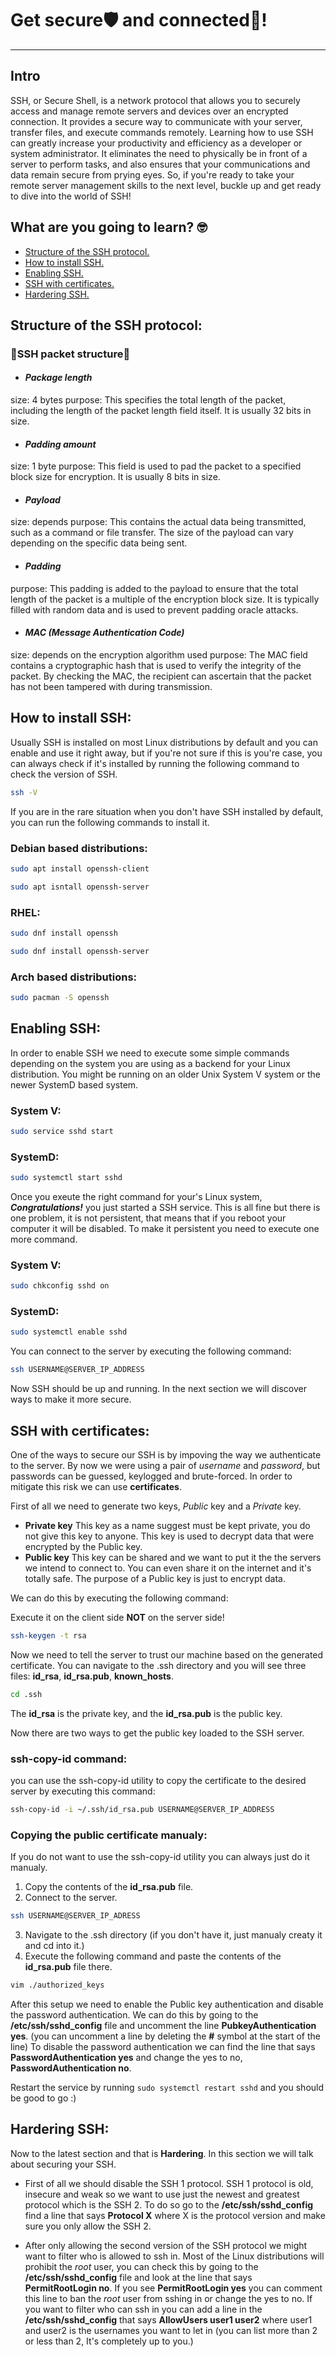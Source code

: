# Get secure🛡️ and connected🔗!
---
## Intro
SSH, or Secure Shell, is a network protocol that allows you to securely access and manage remote servers and devices over an encrypted connection. It provides a secure way to communicate with your server, transfer files, and execute commands remotely. Learning how to use SSH can greatly increase your productivity and efficiency as a developer or system administrator. It eliminates the need to physically be in front of a server to perform tasks, and also ensures that your communications and data remain secure from prying eyes.
So, if you're ready to take your remote server management skills to the next level, buckle up and get ready to dive into the world of SSH!


## What are you going to learn? 🤓

- [Structure of the SSH protocol.](#structure-of-the-ssh-protocol)
- [How to install SSH.](#how-to-install-ssh)
- [Enabling SSH.](#enabling-ssh)
- [SSH with certificates.](#ssh-with-certificates)
- [️Hardering SSH.](#hardering-ssh)

## Structure of the **SSH** protocol:
### **🧬SSH packet structure🧬**
- #### _Package length_
size: 4 bytes
purpose: This specifies the total length of the packet, including the length of the packet length field itself. It is usually 32 bits in size.
- #### _Padding amount_
size: 1 byte
purpose: This field is used to pad the packet to a specified block size for encryption. It is usually 8 bits in size.
- #### _Payload_
size: depends
purpose: This contains the actual data being transmitted, such as a command or file transfer. The size of the payload can vary depending on the specific data being sent.
- #### _Padding_
purpose: This padding is added to the payload to ensure that the total length of the packet is a multiple of the encryption block size. It is typically filled with random data and is used to prevent   padding oracle attacks.
- #### _MAC (Message Authentication Code)_
size: depends on the encryption algorithm used
purpose: The MAC field contains a cryptographic hash that is used to verify the integrity of the packet. By checking the MAC, the recipient can ascertain that the packet has not been tampered with during transmission.

## How to install **SSH**:
Usually SSH is installed on most Linux distributions by default and you can enable and use it right away, but if you're not sure if this is you're case, you can always check if it's installed by running the following command to check the version of SSH.
```sh
ssh -V
```
If you are in the rare situation when you don't have SSH installed by default, you can run the following commands to install it.
### Debian based distributions:
```sh
sudo apt install openssh-client
```
```sh
sudo apt isntall openssh-server
```
### RHEL:
```sh
sudo dnf install openssh
```
```sh
sudo dnf install openssh-server
```
### Arch based distributions:
```sh
sudo pacman -S openssh
```
## Enabling **SSH**:
In order to enable SSH we need to execute some simple commands depending on the system you are using as a backend for your Linux distribution. You might be running on an older Unix System V system or the newer SystemD based system.

### System V:

```sh
sudo service sshd start
```
### SystemD:

```sh
sudo systemctl start sshd
```
Once you exeute the right command for your's Linux system, **_Congratulations!_** you just started a SSH service. This is all fine but there is one problem, it is not persistent, that means that if you reboot your computer it will be disabled. To make it persistent you need to execute one more command.

### System V:

```sh
sudo chkconfig sshd on
```

### SystemD:

```sh
sudo systemctl enable sshd
```

You can connect to the server by executing the following command:

```sh
ssh USERNAME@SERVER_IP_ADDRESS
```
Now SSH should be up and running. In the next section we will discover ways to make it more secure.

## **SSH** with certificates:

One of the ways to secure our SSH is by impoving the way we authenticate to the server. By now we were using a pair of _username_ and _password_, but passwords can be guessed, keylogged and brute-forced. In order to mitigate this risk we can use **certificates**.

First of all we need to generate two keys, _Public_ key and a _Private_ key.

- **Private key**
  This key as a name suggest must be kept private, you do not give this key to anyone. This key is used to decrypt data that were encrypted by the Public key.
- **Public key**
  This key can be shared and we want to put it the the servers we intend to connect to. You can even share it on the internet and it's totally safe. The purpose of a Public key is just to encrypt data.

We can do this by executing the following command:

Execute it on the client side **NOT** on the server side!
```sh
ssh-keygen -t rsa 
```
Now we need to tell the server to trust our machine based on the generated certificate.
You can navigate to the .ssh directory and you will see three files: **id_rsa**, **id_rsa.pub**, **known_hosts**.
```sh
cd .ssh
```
The **id_rsa** is the private key, and the **id_rsa.pub** is the public key.

Now there are two ways to get the public key loaded to the SSH server.

### ssh-copy-id command:

you can use the ssh-copy-id utility to copy the certificate to the desired server by executing this command:

```sh
ssh-copy-id -i ~/.ssh/id_rsa.pub USERNAME@SERVER_IP_ADDRESS
```
### Copying the public certificate manualy:

If you do not want to use the ssh-copy-id utility you can always just do it manualy.
1. Copy the contents of the **id_rsa.pub** file.
2. Connect to the server.
```sh
ssh USERNAME@SERVER_IP_ADRESS
```
3. Navigate to the .ssh directory (if you don't have it, just manualy creaty it and cd into it.)
4. Execute the following command and paste the contents of the **id_rsa.pub** file there.

```sh
vim ./authorized_keys
```
After this setup we need to enable the Public key authentication and disable the password authentication.
We can do this by going to the **/etc/ssh/sshd_config** file and uncomment the line **PubkeyAuthentication yes**.
(you can uncomment a line by deleting the **#** symbol at the start of the line)
To disable the password authentication we can find the line that says **PasswordAuthentication yes** and change the yes to no, **PasswordAuthentication no**.

Restart the service by running `sudo systemctl restart sshd` and you should be good to go :)

## Hardering **SSH**:

Now to the latest section and that is **Hardering**. In this section we will talk about securing your SSH.

- First of all we should disable the SSH 1 protocol. SSH 1 protocol is old, insecure and weak so we want to use just the newest and greatest protocol which is the SSH 2.
  To do so go to the **/etc/ssh/sshd_config** find a line that says **Protocol X** where X is the protocol version and make sure you only allow the SSH 2.

- After only allowing the second version of the SSH protocol we might want to filter who is allowed to ssh in.
  Most of the Linux distributions will prohibit the _root_ user, you can check this by going to the **/etc/ssh/sshd_config** file and look at the line that says **PermitRootLogin no**. If you see **PermitRootLogin yes** you can comment this line to ban the _root_ user from sshing     in or change the yes to no. If you want to filter who can ssh in you can add a line in the **/etc/ssh/sshd_config** that  says **AllowUsers user1 user2** where user1 and user2 is the usernames you want to let in (you can list more than 2 or less than 2, It's completely up to you.)

